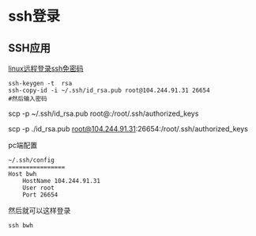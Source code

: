 # ssh登录

## SSH应用
[linux远程登录ssh免密码](https://blog.csdn.net/zhuying_linux/article/details/7049078)

```
ssh-keygen -t  rsa
ssh-copy-id -i ~/.ssh/id_rsa.pub root@104.244.91.31 26654
#然后输入密码
```

scp -p ~/.ssh/id_rsa.pub root@<server ip>:/root/.ssh/authorized_keys

scp -p ./id_rsa.pub root@104.244.91.31:26654:/root/.ssh/authorized_keys

pc端配置

```
~/.ssh/config
================
Host bwh
    HostName 104.244.91.31
    User root
    Port 26654
```

然后就可以这样登录

```
ssh bwh
```

